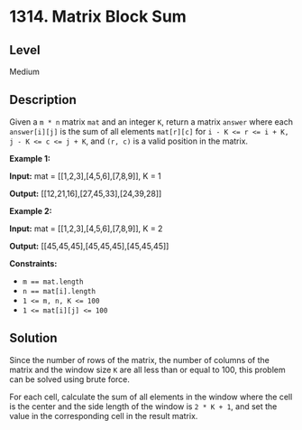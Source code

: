 # 1314. Matrix Block Sum
## Level
Medium

## Description
Given a `m * n` matrix `mat` and an integer `K`, return a matrix `answer` where each `answer[i][j]` is the sum of all elements `mat[r][c]` for `i - K <= r <= i + K, j - K <= c <= j + K`, and `(r, c)` is a valid position in the matrix.

**Example 1:**

**Input:** mat = [[1,2,3],[4,5,6],[7,8,9]], K = 1

**Output:** [[12,21,16],[27,45,33],[24,39,28]]

**Example 2:**

**Input:** mat = [[1,2,3],[4,5,6],[7,8,9]], K = 2

**Output:** [[45,45,45],[45,45,45],[45,45,45]]

**Constraints:**

* `m == mat.length`
* `n == mat[i].length`
* `1 <= m, n, K <= 100`
* `1 <= mat[i][j] <= 100`

## Solution
Since the number of rows of the matrix, the number of columns of the matrix and the window size `K` are all less than or equal to 100, this problem can be solved using brute force.

For each cell, calculate the sum of all elements in the window where the cell is the center and the side length of the window is `2 * K + 1`, and set the value in the corresponding cell in the result matrix.
